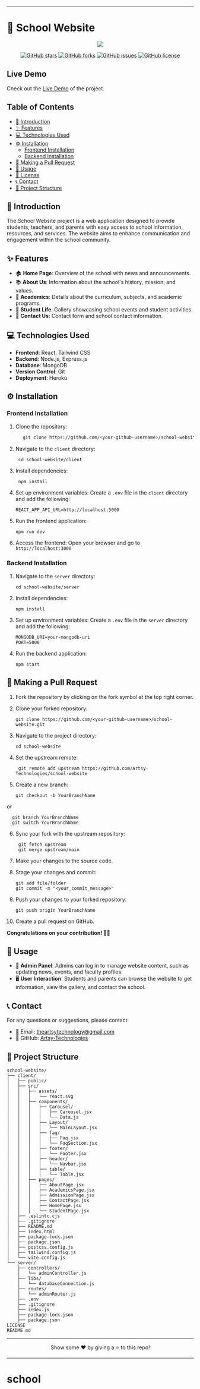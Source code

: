 * * *

# 🏫 School Website

<div align="center">  <img src="https://readme-typing-svg.herokuapp.com?color=45ffaa&size=40&width=900&height=80&lines=Welcome+to+the+School+Website!"/></div>

<p align="center">  <a href="https://github.com/Artsy-Technologies/school-website"><img src="https://img.shields.io/github/stars/Artsy-Technologies/school-website" alt="GitHub stars"></a>  <a href="https://github.com/Artsy-Technologies/school-website"><img src="https://img.shields.io/github/forks/Artsy-Technologies/school-website" alt="GitHub forks"></a>  <a href="https://github.com/Artsy-Technologies/school-website"><img src="https://img.shields.io/github/issues/Artsy-Technologies/school-website" alt="GitHub issues"></a>  <a href="https://github.com/Artsy-Technologies/school-website"><img src="https://img.shields.io/github/license/Artsy-Technologies/school-website" alt="GitHub license"></a></p>

## Live Demo

Check out the [Live Demo](https://school-website-frontend.vercel.app/) of the project.

## Table of Contents

* [📖 Introduction](#-introduction)
* [✨ Features](#-features)
* [💻 Technologies Used](#-technologies-used)
* [⚙️ Installation](#%EF%B8%8F-installation)
  * [Frontend Installation](#frontend-installation)
  * [Backend Installation](#backend-installation)
* [🔄 Making a Pull Request](#-making-a-pull-request)
* [🚀 Usage](#-usage)
* [📜 License](#-license)
* [📞 Contact](#-contact)
* [📂 Project Structure](#-project-structure)

## 📖 Introduction

The School Website project is a web application designed to provide students, teachers, and parents with easy access to school information, resources, and services. The website aims to enhance communication and engagement within the school community.

## ✨ Features

* 🏠 **Home Page**: Overview of the school with news and announcements.
* 📚 **About Us**: Information about the school's history, mission, and values.
* 📖 **Academics**: Details about the curriculum, subjects, and academic programs.
* 👥 **Student Life**: Gallery showcasing school events and student activities.
* 📧 **Contact Us**: Contact form and school contact information.

## 💻 Technologies Used

* **Frontend**: React, Tailwind CSS
* **Backend**: Node.js, Express.js
* **Database**: MongoDB
* **Version Control**: Git
* **Deployment**: Heroku

## ⚙️ Installation

### Frontend Installation

1. Clone the repository:
```bash
      git clone https://github.com/<your-github-username>/school-website.git
```
  
2. Navigate to the `client` directory:
  
     ```
      cd school-website/client
     ```
  
4. Install dependencies:
  
     ```
      npm install
     ```
  
6. Set up environment variables: Create a `.env` file in the `client` directory and add the following:
  
      ```
      REACT_APP_API_URL=http://localhost:5000
      ```
  
7. Run the frontend application:
  
      ```
      npm run dev
      ```
  
8. Access the frontend: Open your browser and go to `http://localhost:3000`
  

### Backend Installation

1. Navigate to the `server` directory:
  
      ```
      cd school-website/server
      ```
  
2. Install dependencies:
  
      ```
      npm install
      ```
  
3. Set up environment variables: Create a `.env` file in the `server` directory and add the following:
  
      ```
      MONGODB_URI=your-mongodb-uri
      PORT=5000
      ```
  
4. Run the backend application:
  
      ```
      npm start
      ```
  

## 🔄 Making a Pull Request

1. Fork the repository by clicking on the fork symbol at the top right corner.
  
2. Clone your forked repository:
  
     ```
     git clone https://github.com/<your-github-username>/school-website.git
     ```
  
3. Navigate to the project directory:
  
      ```
      cd school-website
      ```
  
4. Set the upstream remote:
  
     ```
      git remote add upstream https://github.com/Artsy-Technologies/school-website
     ```
  
6. Create a new branch:
  
      ```
      git checkout -b YourBranchName
      ```
  
  or
  
      git branch YourBranchName
      git switch YourBranchName
  
6. Sync your fork with the upstream repository:
  
     ```
      git fetch upstream
      git merge upstream/main
     ```
  
7. Make your changes to the source code.
  
8. Stage your changes and commit:
  
      ```
      git add file/folder
      git commit -m "<your_commit_message>"
      ```
  
9. Push your changes to your forked repository:
  
      ```
      git push origin YourBranchName
      ```
  
10. Create a pull request on GitHub.
  

**Congratulations on your contribution! 🙌🏼**

## 🚀 Usage

* 🔐 **Admin Panel**: Admins can log in to manage website content, such as updating news, events, and faculty profiles.
* 🖥️ **User Interaction**: Students and parents can browse the website to get information, view the gallery, and contact the school.

## 📞 Contact

For any questions or suggestions, please contact:

* 📧 Email: theartsytechnology@gmail.com
* 🐙 GitHub: [Artsy-Technologies](https://github.com/Artsy-Technologies/school-website/tree/main)

## 📂 Project Structure

    school-website/
    ├── client/
    │   ├── public/
    │   ├── src/
    │   │   ├── assets/
    │   │   │   └── react.svg
    │   │   ├── components/
    │   │   │   ├── Carousel/
    │   │   │   │   ├── Carousel.jsx
    │   │   │   │   └── Data.js
    │   │   │   ├── Layout/
    │   │   │   │   └── MainLayout.jsx
    │   │   │   ├── faq/
    │   │   │   │   ├── Faq.jsx
    │   │   │   │   └── FaqSection.jsx
    │   │   │   ├── footer/
    │   │   │   │   └── Footer.jsx
    │   │   │   ├── header/
    │   │   │   │   └── Navbar.jsx
    │   │   │   ├── table/
    │   │   │   │   └── Table.jsx
    │   │   ├── pages/
    │   │   │   ├── AboutPage.jsx
    │   │   │   ├── AcademicsPage.jsx
    │   │   │   ├── AdmissionPage.jsx
    │   │   │   ├── ContactPage.jsx
    │   │   │   ├── HomePage.jsx
    │   │   │   └── StudentPage.jsx
    │   ├── .eslintc.cjs
    │   ├── .gitignore
    │   ├── README.md
    │   ├── index.html
    │   ├── package-lock.json
    │   ├── package.json
    │   ├── postcss.config.js
    │   ├── tailwind.config.js
    │   └── vite.config.js
    └── server/
        ├── controllers/
        │   └── adminController.js
        ├── libs/
        │   └── databaseConnection.js
        ├── routes/
        │   └── adminRouter.js
        ├── .env
        ├── .gitignore
        ├── index.js
        ├── package-lock.json
        ├── package.json
    LICENSE
    README.md

* * *

<p align="center">Show some ❤️ by giving a ⭐️ to this repo!</p>

* * *
# school

